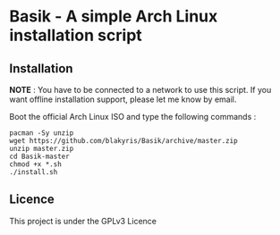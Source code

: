 # Basik - A simple Arch Linux installation script

## Installation

**NOTE** : You have to be connected to a network to use this script. If you want offline installation support, please let me know by email.

Boot the official Arch Linux ISO and type the following commands :

```
pacman -Sy unzip
wget https://github.com/blakyris/Basik/archive/master.zip
unzip master.zip
cd Basik-master
chmod +x *.sh
./install.sh
```

## Licence

This project is under the GPLv3 Licence
